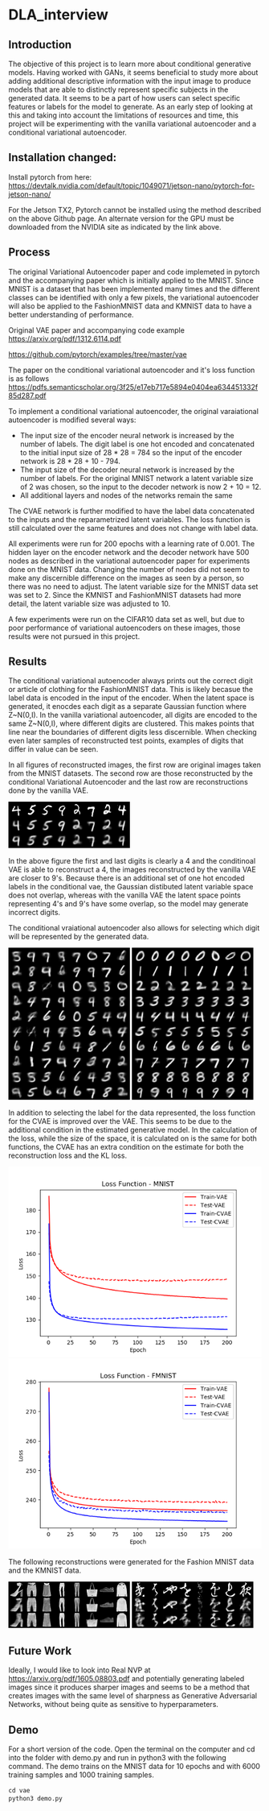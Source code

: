 # DLA_interview

## Introduction
The objective of this project is to learn more about conditional generative models. Having worked with GANs, it seems beneficial to study more about adding additional descriptive information with the input image to produce models that are able to distinctly represent specific subjects in the generated data. It seems to be a part of how users can select specific features or labels for the model to generate. As an early step of looking at this and taking into account the limitations of resources and time, this project will be experimenting with the vanilla variational autoencoder and a conditional variational autoencoder.


## Installation changed:
Install pytorch from here:
https://devtalk.nvidia.com/default/topic/1049071/jetson-nano/pytorch-for-jetson-nano/

For the Jetson TX2, Pytorch cannot be installed using the method described on the above Github page. An alternate version for the GPU must be downloaded from the NVIDIA site as indicated by the link above. 

## Process
The original Variational Autoencoder paper and code implemeted in pytorch and the accompanying paper which is initially applied to the MNIST. Since MNIST is a dataset that has been implemented many times and the different classes can be identified with only a few pixels, the variational autoencoder will also be applied to the FashionMNIST data and KMNIST data to have a better understanding of performance.

Original VAE paper and accompanying code example
https://arxiv.org/pdf/1312.6114.pdf

https://github.com/pytorch/examples/tree/master/vae

The paper on the conditional variational autoencoder and it's loss function is as follows
https://pdfs.semanticscholar.org/3f25/e17eb717e5894e0404ea634451332f85d287.pdf

To implement a conditional variational autoencoder, the original varaiational autoencoder is modified several ways:

* The input size of the encoder neural network is increased by the number of labels. The digit label is one hot encoded and concatenated to the initial input size of 28 * 28 = 784 so the input of the encoder network is 28 * 28 + 10 - 794.
* The input size of the decoder neural network is increased by the number of labels. For the original MNIST network a latent variable size of 2 was chosen, so the input to the decoder network is now 2 + 10 = 12.
* All additional layers and nodes of the networks remain the same

The CVAE network is further modified to have the label data concatenated to the inputs and the reparametrized latent variables. The loss function is still calculated over the same features and does not change with label data.

All experiments were run for 200 epochs with a learning rate of 0.001. The hidden layer on the encoder network and the decoder network have 500 nodes as described in the variational autoencoder paper for experiments done on the MNIST data. Changing the number of nodes did not seem to make any discernible difference on the images as seen by a person, so there was no need to adjust. The latent variable size for the MNIST data set was set to 2. Since the KMNIST and FashionMNIST datasets had more detail, the latent variable size was adjusted to 10.

A few experiments were run on the CIFAR10 data set as well, but due to poor performance of variational autoencoders on these images, those results were not pursued in this project. 


## Results
The conditional variational autoencoder always prints out the correct digit or article of clothing for the FashionMNIST data. This is likely becasue the label data is encoded in the input of the encoder. When the latent space is generated, it enocdes each digit as a separate Gaussian function where Z\~N(0,I). In the vanilla variational autoencoder, all digits are encoded to the same Z\~N(0,I), where different digits are clustered. This makes points that line near the boundaries of different digits less discernible. When checking even later samples of reconstructed test points, examples of digits that differ in value can be seen.

In all figures of reconstructed images, the first row are original images taken from the MNIST datasets. The second row are those reconstructed by the conditional Variational Autoencoder and the last row are reconstructions done by the vanilla VAE.

![MNIST reconstructions](resultsMNIST/reconstruction_199.png)

In the above figure the first and last digits is clearly a 4 and the conditinoal VAE is able to reconstruct a 4, the images reconstructed by the vanilla VAE are closer to 9's. Because there is an additional set of one hot encoded labels in the conditional vae, the Gaussian distibuted latent variable space does not overlap, whereas with the vanilla VAE the latent space points representing 4's and 9's have some overlap, so the model may generate incorrect digits.

The conditional vraiational autoencoder also allows for selecting which digit will be represented by the generated data.

![MNIST VAE](resultsMNIST/VAE_sample_199.png)
![MNIST CVAE](resultsMNIST/CVAE_sample_199.png)

In addition to selecting the label for the data represented, the loss function for the CVAE is improved over the VAE. This seems to be due to the additional condition in the estimated generative model. In the calculation of the loss, while the size of the space, it is calculated on is the same for both functions, the CVAE has an extra condition on the estimate for both the reconstruction loss and the KL loss.

![MNIST](MNIST.png) ![FMNIST](FMNIST.png)

The following reconstructions were generated for the Fashion MNIST data and the KMNIST data.

![FMNIST reconstructions](resultsFMNIST/reconstruction_199.png)
![KMNIST reconstructions](resultsKMNIST/reconstruction_199.png)
## Future Work
Ideally, I would like to look into Real NVP at https://arxiv.org/pdf/1605.08803.pdf and potentially generating labeled images since it produces sharper images and seems to be a method that creates images with the same level of sharpness as Generative Adversarial Networks, without being quite as sensitive to hyperparameters.


## Demo

For a short version of the code. Open the terminal on the computer and cd into the folder with demo.py and run in python3 with the following command. The demo trains on the MNIST data for 10 epochs and with 6000 training samples and 1000 training samples.

```
cd vae
python3 demo.py
```
